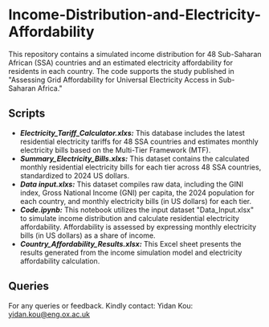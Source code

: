 # Income-Distribution-and-Electricity-Affordability
This repository contains a simulated income distribution for 48 Sub-Saharan African (SSA) countries and an estimated electricity affordability for residents in each country. The code supports the study published in "Assessing Grid Affordability for Universal Electricity Access in Sub-Saharan Africa."

## Scripts
- ***Electricity_Tariff_Calculator.xlxs:***
  This database includes the latest residential electricity tariffs for 48 SSA countries and estimates monthly electricity bills based on the Multi-Tier Framework (MTF).
- ***Summary_Electricity_Bills.xlxs:***
  This dataset contains the calculated monthly residential electricity bills for each tier across 48 SSA countries, standardized to 2024 US dollars.
- ***Data input.xlxs:***
  This dataset compiles raw data, including the GINI index, Gross National Income (GNI) per capita, the 2024 population for each country, and monthly electricity bills (in US dollars) for each tier.
- ***Code.ipynb:***
  This notebook utilizes the input dataset "Data_Input.xlsx" to simulate income distribution and calculate residential electricity affordability. Affordability is assessed by expressing monthly electricity bills (in US dollars) as a share of income.
- ***Country_Affordability_Results.xlsx:***
  This Excel sheet presents the results generated from the income simulation model and electricity affordability calculation.

## Queries

For any queries or feedback. Kindly contact:
Yidan Kou: yidan.kou@eng.ox.ac.uk
